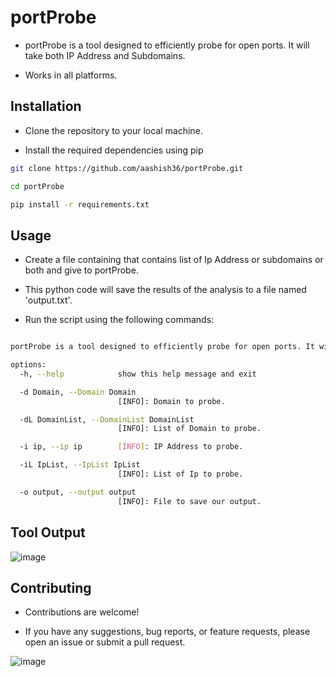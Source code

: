 # portProbe

- portProbe is a tool designed to efficiently probe for open ports. It will take both IP Address and Subdomains.
  
-  Works in all platforms.

## Installation

- Clone the repository to your local machine.
  
- Install the required dependencies using pip


```bash
git clone https://github.com/aashish36/portProbe.git

cd portProbe

pip install -r requirements.txt

```

## Usage

- Create a file containing that contains list of Ip Address or subdomains or both and give to portProbe.

- This python code will save the results of the analysis to a file named 'output.txt'.

- Run the script using the following commands: 

``` bash

portProbe is a tool designed to efficiently probe for open ports. It will take both IP Address and Subdomains.

options:
  -h, --help            show this help message and exit

  -d Domain, --Domain Domain
                        [INFO]: Domain to probe.

  -dL DomainList, --DomainList DomainList
                        [INFO]: List of Domain to probe.

  -i ip, --ip ip        [INFO]: IP Address to probe.

  -iL IpList, --IpList IpList
                        [INFO]: List of Ip to probe.

  -o output, --output output
                        [INFO]: File to save our output.

```
## Tool Output

![image](https://github.com/aashishsec/portProbe/assets/65489287/8afa9812-d608-4f28-b93b-07b2b920eb44)


## Contributing

- Contributions are welcome!
  
- If you have any suggestions, bug reports, or feature requests, please open an issue or submit a pull request.

![image](https://github.com/aashish36/JSScanner/assets/65489287/70f7e3a8-e95f-429b-9433-89087daad721)

